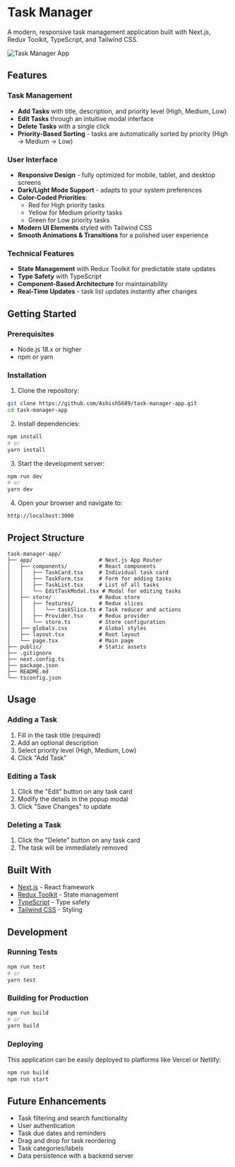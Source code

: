 # Task Manager

A modern, responsive task management application built with Next.js, Redux Toolkit, TypeScript, and Tailwind CSS.

![Task Manager App](https://via.placeholder.com/800x400?text=Task+Manager+App)

## Features

### Task Management
- **Add Tasks** with title, description, and priority level (High, Medium, Low)
- **Edit Tasks** through an intuitive modal interface
- **Delete Tasks** with a single click
- **Priority-Based Sorting** - tasks are automatically sorted by priority (High → Medium → Low)

### User Interface
- **Responsive Design** - fully optimized for mobile, tablet, and desktop screens
- **Dark/Light Mode Support** - adapts to your system preferences
- **Color-Coded Priorities**:
  - Red for High priority tasks
  - Yellow for Medium priority tasks
  - Green for Low priority tasks
- **Modern UI Elements** styled with Tailwind CSS
- **Smooth Animations & Transitions** for a polished user experience

### Technical Features
- **State Management** with Redux Toolkit for predictable state updates
- **Type Safety** with TypeScript
- **Component-Based Architecture** for maintainability
- **Real-Time Updates** - task list updates instantly after changes

## Getting Started

### Prerequisites
- Node.js 18.x or higher
- npm or yarn

### Installation

1. Clone the repository:
```bash
git clone https://github.com/Ashish5689/task-manager-app.git
cd task-manager-app
```

2. Install dependencies:
```bash
npm install
# or
yarn install
```

3. Start the development server:
```bash
npm run dev
# or
yarn dev
```

4. Open your browser and navigate to:
```
http://localhost:3000
```

## Project Structure

```
task-manager-app/
├── app/                     # Next.js App Router
│   ├── components/          # React components
│   │   ├── TaskCard.tsx     # Individual task card 
│   │   ├── TaskForm.tsx     # Form for adding tasks
│   │   ├── TaskList.tsx     # List of all tasks
│   │   └── EditTaskModal.tsx # Modal for editing tasks
│   ├── store/               # Redux store
│   │   ├── features/        # Redux slices
│   │   │   └── taskSlice.ts # Task reducer and actions
│   │   ├── Provider.tsx     # Redux provider
│   │   └── store.ts         # Store configuration
│   ├── globals.css          # Global styles
│   ├── layout.tsx           # Root layout
│   └── page.tsx             # Main page
├── public/                  # Static assets
├── .gitignore
├── next.config.ts
├── package.json
├── README.md
└── tsconfig.json
```

## Usage

### Adding a Task
1. Fill in the task title (required)
2. Add an optional description
3. Select priority level (High, Medium, Low)
4. Click "Add Task"

### Editing a Task
1. Click the "Edit" button on any task card
2. Modify the details in the popup modal
3. Click "Save Changes" to update

### Deleting a Task
1. Click the "Delete" button on any task card
2. The task will be immediately removed

## Built With

- [Next.js](https://nextjs.org/) - React framework
- [Redux Toolkit](https://redux-toolkit.js.org/) - State management
- [TypeScript](https://www.typescriptlang.org/) - Type safety
- [Tailwind CSS](https://tailwindcss.com/) - Styling

## Development

### Running Tests
```bash
npm run test
# or
yarn test
```

### Building for Production
```bash
npm run build
# or
yarn build
```

### Deploying
This application can be easily deployed to platforms like Vercel or Netlify:

```bash
npm run build
npm run start
```

## Future Enhancements
- Task filtering and search functionality
- User authentication
- Task due dates and reminders
- Drag and drop for task reordering
- Task categories/labels
- Data persistence with a backend server
